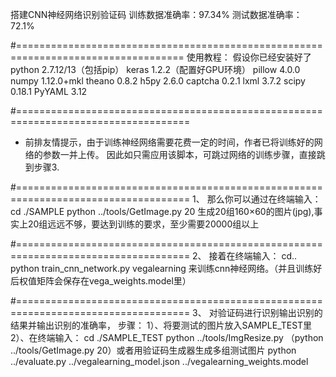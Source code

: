 搭建CNN神经网络识别验证码
训练数据准确率：97.34%
测试数据准确率：72.1% 

#===================================================================================
使用教程：
假设你已经安装好了
python 2.7.12/13（包括pip）
keras 1.2.2（配置好GPU环境）
pillow 4.0.0
numpy 1.12.0+mkl
theano 0.8.2
h5py 2.6.0
captcha 0.2.1
lxml 3.7.2
scipy 0.18.1
PyYAML 3.12

#====================================================================================
- 前排友情提示，由于训练神经网络需要花费一定的时间，作者已将训练好的网络的参数一并上传。
因此如只需应用该脚本，可跳过网络的训练步骤，直接跳到步骤3.

#====================================================================================
1、
那么你可以通过在终端输入：
cd ./SAMPLE
python ../tools/GetImage.py 20
生成20组160×60的图片(jpg),事实上20组远远不够，要达到训练的要求，至少需要20000组以上

#====================================================================================
2、
接着在终端输入：
cd..
python train_cnn_network.py vegalearning
来训练cnn神经网络。（并且训练好后权值矩阵会保存在vega_weights.model里）

#====================================================================================
3、
对验证码进行识别输出识别的结果并输出识别的准确率，
步骤：
1）、将要测试的图片放入SAMPLE_TEST里
2）、在终端输入：
cd ./SAMPLE_TEST
python ../tools/ImgResize.py
（python ../tools/GetImage.py 20）或者用验证码生成器生成多组测试图片
python ../evaluate.py ../vegalearning_model.json ../vegalearning_weights.model


